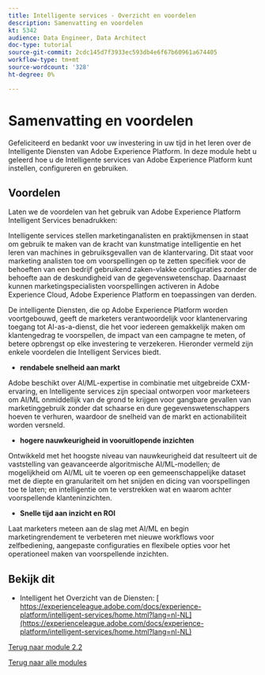 ```yaml
---
title: Intelligente services - Overzicht en voordelen
description: Samenvatting en voordelen
kt: 5342
audience: Data Engineer, Data Architect
doc-type: tutorial
source-git-commit: 2cdc145d7f3933ec593db4e6f67b60961a674405
workflow-type: tm+mt
source-wordcount: '328'
ht-degree: 0%

---
```


# Samenvatting en voordelen

Gefeliciteerd en bedankt voor uw investering in uw tijd in het leren over de Intelligente Diensten van Adobe Experience Platform.
In deze module hebt u geleerd hoe u de Intelligente services van Adobe Experience Platform kunt instellen, configureren en gebruiken.

## Voordelen

Laten we de voordelen van het gebruik van Adobe Experience Platform Intelligent Services benadrukken:

Intelligente services stellen marketinganalisten en praktijkmensen in staat om gebruik te maken van de kracht van kunstmatige intelligentie en het leren van machines in gebruiksgevallen van de klantervaring. Dit staat voor marketing analisten toe om voorspellingen op te zetten specifiek voor de behoeften van een bedrijf gebruikend zaken-vlakke configuraties zonder de behoefte aan de deskundigheid van de gegevenswetenschap. Daarnaast kunnen marketingspecialisten voorspellingen activeren in Adobe Experience Cloud, Adobe Experience Platform en toepassingen van derden.

De intelligente Diensten, die op Adobe Experience Platform worden voortgebouwd, geeft de marketers verantwoordelijk voor klantenervaring toegang tot AI-as-a-dienst, die het voor iedereen gemakkelijk maken om klantengedrag te voorspellen, de impact van een campagne te meten, of betere opbrengst op elke investering te verzekeren. Hieronder vermeld zijn enkele voordelen die Intelligent Services biedt.

- **rendabele snelheid aan markt**

Adobe beschikt over AI/ML-expertise in combinatie met uitgebreide CXM-ervaring, en Intelligente services zijn speciaal ontworpen voor marketeers om AI/ML onmiddellijk van de grond te krijgen voor gangbare gevallen van marketinggebruik zonder dat schaarse en dure gegevenswetenschappers hoeven te verhuren, waardoor de snelheid van de markt en actionabiliteit worden versneld.

- **hogere nauwkeurigheid in vooruitlopende inzichten**

Ontwikkeld met het hoogste niveau van nauwkeurigheid dat resulteert uit de vaststelling van geavanceerde algoritmische AI/ML-modellen; de mogelijkheid om AI/ML uit te voeren op een gemeenschappelijke dataset met de diepte en granulariteit om het snijden en dicing van voorspellingen toe te laten; en intelligentie om te verstrekken wat en waarom achter voorspellende klanteninzichten.

- **Snelle tijd aan inzicht en ROI**

Laat marketers meteen aan de slag met AI/ML en begin marketingrendement te verbeteren met nieuwe workflows voor zelfbediening, aangepaste configuraties en flexibele opties voor het operationeel maken van voorspellende inzichten.

## Bekijk dit

- Intelligent het Overzicht van de Diensten: [&#x200B; https://experienceleague.adobe.com/docs/experience-platform/intelligent-services/home.html?lang=nl-NL](https://experienceleague.adobe.com/docs/experience-platform/intelligent-services/home.html?lang=nl-NL)

[Terug naar module 2.2](./intelligent-services.md)

[Terug naar alle modules](./../../../overview.md)

